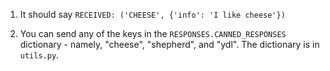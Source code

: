 1. It should say `RECEIVED: ('CHEESE', {'info': 'I like cheese'})`

2. You can send any of the keys in the `RESPONSES.CANNED_RESPONSES` dictionary - namely, "cheese", "shepherd", and "ydl". The dictionary is in `utils.py`.
